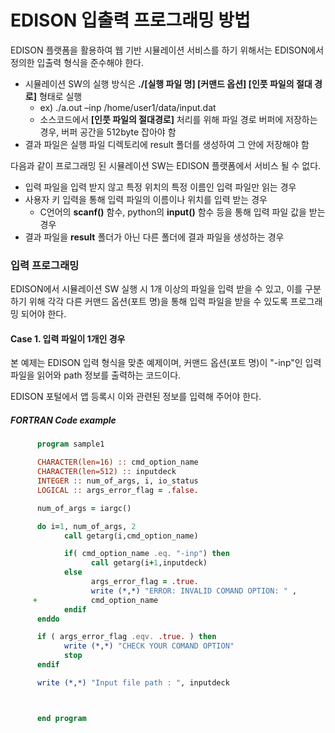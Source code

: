 # EDISON 입출력 프로그래밍 방법

EDISON 플랫폼을 활용하여 웹 기반 시뮬레이션 서비스를 하기 위해서는 EDISON에서 정의한 입출력 형식을 준수해야 한다. 
- 시뮬레이션 SW의 실행 방식은 **./[실행 파일 명] [커맨드 옵션] [인풋 파일의 절대 경로]** 형태로 실행 
  -  ex) ./a.out –inp /home/user1/data/input.dat
  - 소스코드에서 **[인풋 파일의 절대경로]** 처리를 위해 파일 경로 버퍼에 저장하는 경우, 버퍼 공간을 512byte 잡아야 함
- 결과 파일은 실행 파일 디렉토리에 result 폴더를 생성하여 그 안에 저장해야 함

다음과 같이 프로그래밍 된 시뮬레이션 SW는 EDISON 플랫폼에서 서비스 될 수 없다.
 - 입력 파일을 입력 받지 않고 특정 위치의 특정 이름인 입력 파일만 읽는 경우
 - 사용자 키 입력을 통해 입력 파일의 이름이나 위치를 입력 받는 경우
   - C언어의 **scanf()** 함수, python의 **input()** 함수 등을 통해 입력 파일 값을 받는 경우 
 - 결과 파일을 **result** 폴더가 아닌 다른 폴더에 결과 파일을 생성하는 경우

### 입력 프로그래밍

EDISON에서 시뮬레이션 SW 실행 시 1개 이상의 파일을 입력 받을 수 있고, 이를 구분하기 위해 각각 다른 커맨드 옵션(포트 명)을 통해 입력 파일을 받을 수 있도록 프로그래밍 되어야 한다. 


#### Case 1. 입력 파일이 1개인 경우  

본 예제는 EDISON 입력 형식을 맞춘 예제이며, 커맨드 옵션(포트 명)이 "-inp"인 입력 파일을 읽어와 path 정보를 출력하는 코드이다. 

EDISON 포털에서 앱 등록시 이와 관련된 정보를 입력해 주어야 한다. 


##### FORTRAN Code example

```fortran
      program sample1

      CHARACTER(len=16) :: cmd_option_name
      CHARACTER(len=512) :: inputdeck
      INTEGER :: num_of_args, i, io_status
      LOGICAL :: args_error_flag = .false.

      num_of_args = iargc()

      do i=1, num_of_args, 2
            call getarg(i,cmd_option_name)

            if( cmd_option_name .eq. "-inp") then
                  call getarg(i+1,inputdeck)
            else
                  args_error_flag = .true.
                  write (*,*) "ERROR: INVALID COMAND OPTION: " ,
     +            cmd_option_name
            endif
      enddo

      if ( args_error_flag .eqv. .true. ) then
            write (*,*) "CHECK YOUR COMAND OPTION"
            stop
      endif

      write (*,*) "Input file path : ", inputdeck



      end program

```


